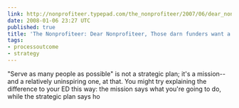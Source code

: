 ```yaml
---
link: http://nonprofiteer.typepad.com/the_nonprofiteer/2007/06/dear_nonprofite_1.html
date: 2008-01-06 23:27 UTC
published: true
title: 'The Nonprofiteer: Dear Nonprofiteer, Those darn funders want a strategic plan!'
tags:
- processoutcome
- strategy
---
```


"Serve as many people as possible" is not a strategic plan; it's a mission--and a relatively uninspiring one, at that.  You might try explaining the difference to your ED this way: the mission says what you're going to do, while the strategic plan says ho
